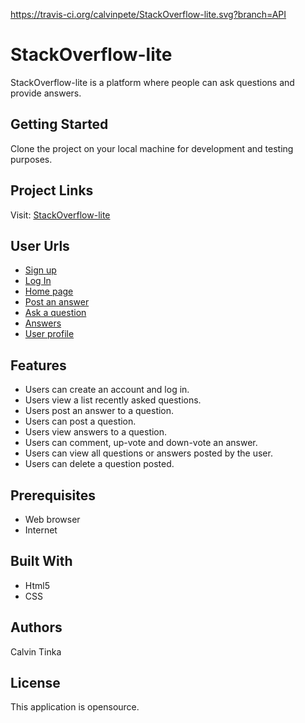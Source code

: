 https://travis-ci.org/calvinpete/StackOverflow-lite.svg?branch=API


# StackOverflow-lite

StackOverflow-lite is a platform where people can ask questions and provide answers.

## Getting Started

Clone the project on your local machine for development and testing purposes.

## Project Links

Visit: [StackOverflow-lite](https://github.com/calvinpete/StackOverflow-lite.git)

## User Urls

* [Sign up](https://calvinpete.github.io/StackOverflow-lite/UI/Signup.html)
* [Log In](https://calvinpete.github.io/StackOverflow-lite/UI/LogIn.html)
* [Home page](https://calvinpete.github.io/StackOverflow-lite/UI/Front.html)
* [Post an answer](https://calvinpete.github.io/StackOverflow-lite/UI/Post_answer.html)
* [Ask a question](https://calvinpete.github.io/StackOverflow-lite/UI/Question.html)
* [Answers](https://calvinpete.github.io/StackOverflow-lite/UI/Answers.html)
* [User profile](https://calvinpete.github.io/StackOverflow-lite/UI/Userprofile.html)

## Features

* Users can create an account and log in.
* Users view a list recently asked questions.
* Users post an answer to a question.
* Users can post a question.
* Users view answers to a question.
* Users can comment, up-vote and down-vote an answer.
* Users can view all questions or answers posted by the user.
* Users can delete a question posted.

## Prerequisites

* Web browser
* Internet

## Built With

* Html5
* CSS

## Authors

Calvin Tinka

## License

This application is opensource.
